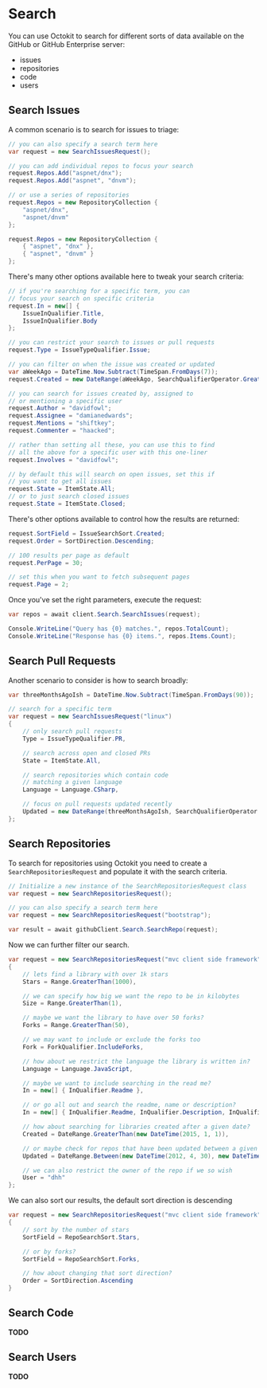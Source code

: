 # Search

You can use Octokit to search for different sorts of data available
on the GitHub or GitHub Enterprise server:

 - issues
 - repositories
 - code
 - users

## Search Issues

A common scenario is to search for issues to triage:

```csharp
// you can also specify a search term here
var request = new SearchIssuesRequest();

// you can add individual repos to focus your search
request.Repos.Add("aspnet/dnx");
request.Repos.Add("aspnet", "dnvm");

// or use a series of repositories
request.Repos = new RepositoryCollection {
    "aspnet/dnx",
    "aspnet/dnvm"
};

request.Repos = new RepositoryCollection {
    { "aspnet", "dnx" },
    { "aspnet", "dnvm" }
};
```

There's many other options available here to tweak
your search criteria:

```csharp
// if you're searching for a specific term, you can
// focus your search on specific criteria
request.In = new[] {
    IssueInQualifier.Title,
    IssueInQualifier.Body
};

// you can restrict your search to issues or pull requests
request.Type = IssueTypeQualifier.Issue;

// you can filter on when the issue was created or updated
var aWeekAgo = DateTime.Now.Subtract(TimeSpan.FromDays(7));
request.Created = new DateRange(aWeekAgo, SearchQualifierOperator.GreaterThan)

// you can search for issues created by, assigned to
// or mentioning a specific user
request.Author = "davidfowl";
request.Assignee = "damianedwards";
request.Mentions = "shiftkey";
request.Commenter = "haacked";

// rather than setting all these, you can use this to find
// all the above for a specific user with this one-liner
request.Involves = "davidfowl";

// by default this will search on open issues, set this if
// you want to get all issues
request.State = ItemState.All;
// or to just search closed issues
request.State = ItemState.Closed;
```

There's other options available to control how the results are returned:

```csharp
request.SortField = IssueSearchSort.Created;
request.Order = SortDirection.Descending;

// 100 results per page as default
request.PerPage = 30;

// set this when you want to fetch subsequent pages
request.Page = 2;
```

Once you've set the right parameters, execute the request:

```csharp
var repos = await client.Search.SearchIssues(request);

Console.WriteLine("Query has {0} matches.", repos.TotalCount);
Console.WriteLine("Response has {0} items.", repos.Items.Count);
```

## Search Pull Requests

Another scenario to consider is how to search broadly:

```csharp
var threeMonthsAgoIsh = DateTime.Now.Subtract(TimeSpan.FromDays(90));

// search for a specific term
var request = new SearchIssuesRequest("linux")
{
    // only search pull requests
    Type = IssueTypeQualifier.PR,

    // search across open and closed PRs
    State = ItemState.All,

    // search repositories which contain code
    // matching a given language
    Language = Language.CSharp,

    // focus on pull requests updated recently
    Updated = new DateRange(threeMonthsAgoIsh, SearchQualifierOperator.GreaterThan)
};
```

## Search Repositories

To search for repositories using Octokit you need to create a ```SearchRepositoriesRequest``` and populate it with the search criteria.

```csharp
// Initialize a new instance of the SearchRepositoriesRequest class
var request = new SearchRepositoriesRequest();

// you can also specify a search term here
var request = new SearchRepositoriesRequest("bootstrap");

var result = await githubClient.Search.SearchRepo(request);
```

Now we can further filter our search.

```csharp
var request = new SearchRepositoriesRequest("mvc client side framework")
{
    // lets find a library with over 1k stars
    Stars = Range.GreaterThan(1000),

    // we can specify how big we want the repo to be in kilobytes
    Size = Range.GreaterThan(1),

    // maybe we want the library to have over 50 forks?
    Forks = Range.GreaterThan(50),

    // we may want to include or exclude the forks too
    Fork = ForkQualifier.IncludeForks,

    // how about we restrict the language the library is written in?
    Language = Language.JavaScript,

    // maybe we want to include searching in the read me?
    In = new[] { InQualifier.Readme },

    // or go all out and search the readme, name or description?
    In = new[] { InQualifier.Readme, InQualifier.Description, InQualifier.Name },

    // how about searching for libraries created after a given date?
    Created = DateRange.GreaterThan(new DateTime(2015, 1, 1)),

    // or maybe check for repos that have been updated between a given date range?
    Updated = DateRange.Between(new DateTime(2012, 4, 30), new DateTime(2012, 7, 4)),

    // we can also restrict the owner of the repo if we so wish
    User = "dhh"
};
```

We can also sort our results, the default sort direction is descending

```csharp
var request = new SearchRepositoriesRequest("mvc client side framework")
{
    // sort by the number of stars
    SortField = RepoSearchSort.Stars,

    // or by forks?
    SortField = RepoSearchSort.Forks,

    // how about changing that sort direction?
    Order = SortDirection.Ascending
}
```

## Search Code

**TODO**

## Search Users

**TODO**
